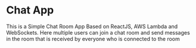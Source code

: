# Chat App

This is a Simple Chat Room App Based on ReactJS, AWS Lambda and WebSockets.
Here multiple users can join a chat room and send messages in the room that is received by everyone who is connected to the room
